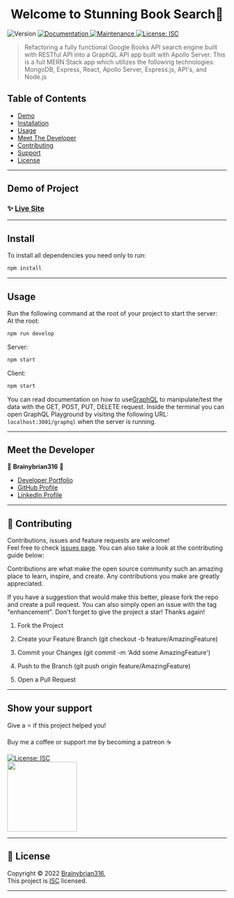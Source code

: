 


<h1 align="center">Welcome to Stunning Book Search👋</h1>
<p>
  <img alt="Version" src="https://img.shields.io/badge/version-1.0.0-blue.svg?cacheSeconds=2592000" />
  <a href="https://github.com/Brainybrian316/stunning-book-search#readme" target="_blank">
    <img alt="Documentation" src="https://img.shields.io/badge/documentation-yes-brightgreen.svg" />
  </a>
  <a href="https://github.com/Brainybrian316/stunning-book-search/graphs/commit-activity" target="_blank">
    <img alt="Maintenance" src="https://img.shields.io/badge/Maintained%3F-yes-green.svg" />
  </a>
  <a href="https://opensource.org/licenses/MIT" target="_blank">
    <img alt="License: ISC" src="https://img.shields.io/badge/License-ISC-GREEN.svg" />
  </a>
</p>

>  Refactoring a fully functional Google Books API search engine built with RESTful API into a GraphQL API app built with Apollo Server. This is a full MERN Stack app which utilizes the following technologies: MongoDB, Express, React, Apollo Server, Express.js, API's, and Node.js

## Table of Contents
- [Demo](#demo-of-project)
- [Installation](#install)
- [Usage](#usage)
- [Meet The Developer](#meet-the-developer)
- [Contributing](#-contributing)
- [Support](h#show-your-support)
- [License](#-license)

***
## Demo of Project 

### ✨ [Live Site]() 

***
## Install

To install all dependencies you need only to run:
```sh
npm install
```
***
## Usage
Run the following command at the root of your project to start the server:
<br>
At the root:

```sh
npm run develop
```  
Server:
```sh
npm start
```
Client:
```sh
npm start
```

You can read documentation on how to use<a href="https://www.apollographql.com/docs/react">GraphQL</a> to manipulate/test the data with the GET, POST, PUT, DELETE request. Inside the terminal you can open GraphQL Playground by visiting the following URL:
```localhost:3001/graphql``` when the server is running.

***
## Meet the Developer


👤 **Brainybrian316** 🚀

* [Developer Portfolio](https://brainybrian316.com/)
* [GitHub Profile](https://github.com/Brainybrian316)
* [LinkedIn Profile](https://linkedin.com/in/brainybrian316)

***

## 🤝 Contributing


Contributions, issues and feature requests are welcome!<br />Feel free to check [issues page](https://github.com/Brainybrian316/Portfolio/issues). You can also take a look at the contributing guide below: 
&nbsp;

Contributions are what make the open source community such an amazing place to learn, inspire, and create. Any contributions you make are greatly appreciated.

If you have a suggestion that would make this better, please fork the repo and create a pull request. You can also simply open an issue with the tag "enhancement". Don't forget to give the project a star! Thanks again!

1. Fork the Project

2. Create your Feature Branch (git checkout -b feature/AmazingFeature)

3. Commit your Changes (git commit -m 'Add some AmazingFeature')

4. Push to the Branch (git push origin feature/AmazingFeature)

5. Open a Pull Request

***
## Show your support


<p> Give a ⭐️ if this project helped you! </p>
<p> Buy me a coffee or support me by becoming a patreon ☕️ </p>

<a href="https://www.buymeacoffee.com/brainybrian316" target="_blank">
 <img alt="License: ISC" src="https://img.shields.io/badge/Buy%20Me%20a%20Coffee-ffdd00?style=for-the-badge&logo=buy-me-a-coffee&logoColor=black" />
</a>  
  <br>
<a href="https://www.patreon.com/brainybrian316">
 <img src="https://c5.patreon.com/external/logo/become_a_patron_button@2x.png" width="160">
</a>

***

## 📝 License

Copyright © 2022 [Brainybrian316](https://opensource.org/licenses/MIT),
<br>
This project is [ISC](https://opensource.org/licenses/MIT) licensed.

***